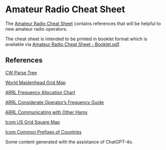 # Amateur Radio Cheat Sheet

The [Amateur Radio Cheat Sheet](https://github.com/morria/Amateur-Radio-Cheat-Sheet/releases/download/0.4/Amateur.Radio.Cheat.Sheet.pdf) contains references that will be helpful to new amateur radio operators.

The cheat sheet is intended to be printed in booklet format which is available via [Amateur Radio Cheat Sheet - Booklet.pdf](https://github.com/morria/Amateur-Radio-Cheat-Sheet/releases/download/0.4/Amateur.Radio.Cheat.Sheet.Booklet.pdf).


## References

[CW Parse Tree](https://commons.wikimedia.org/wiki/File:Morse-code-tree.svg)

[World Maidenhead Grid Map](https://www.dxengineering.com/techarticles/dxegeneralnews/download-a-free-worldwide-grid-square-map-from-dx-engineering)

[ARRL Frequency Allocation Chart](https://www.arrl.org/graphical-frequency-allocations)

[ARRL Considerate Operator’s Frequency Guide](https://www.arrl.org/considerate-operator)

[ARRL Communicating with Other Hams](https://www.arrl.org/files/file/Get%20on%20the%20Air/Comm%20w%20Other%20Hams-Q%20Signals.pdf)

[Icom US Grid Square Map](https://www.icomamerica.com/lineup/amateur/Band_Plan_Map/)

[Icom Common Prefixes of Countries](https://www.hamqsl.com/bandchar.pdf)

Some content generated with the assistance of ChatGPT-4o.
